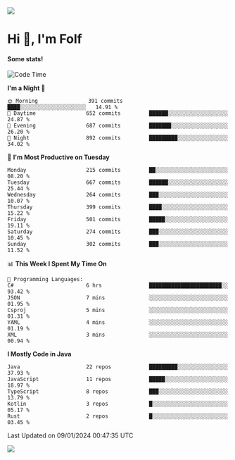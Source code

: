 <img src="https://komarev.com/ghpvc/?username=itsfolf"/>
<h1>Hi 👋, I'm Folf</h1>


#### Some stats!
<!--START_SECTION:waka-->
![Code Time](http://img.shields.io/badge/Code%20Time-2%2C089%20hrs%205%20mins-blue)

**I'm a Night 🦉** 

```text
🌞 Morning                391 commits         ████░░░░░░░░░░░░░░░░░░░░░   14.91 % 
🌆 Daytime                652 commits         ██████░░░░░░░░░░░░░░░░░░░   24.87 % 
🌃 Evening                687 commits         ███████░░░░░░░░░░░░░░░░░░   26.20 % 
🌙 Night                  892 commits         █████████░░░░░░░░░░░░░░░░   34.02 % 
```
📅 **I'm Most Productive on Tuesday** 

```text
Monday                   215 commits         ██░░░░░░░░░░░░░░░░░░░░░░░   08.20 % 
Tuesday                  667 commits         ██████░░░░░░░░░░░░░░░░░░░   25.44 % 
Wednesday                264 commits         ███░░░░░░░░░░░░░░░░░░░░░░   10.07 % 
Thursday                 399 commits         ████░░░░░░░░░░░░░░░░░░░░░   15.22 % 
Friday                   501 commits         █████░░░░░░░░░░░░░░░░░░░░   19.11 % 
Saturday                 274 commits         ███░░░░░░░░░░░░░░░░░░░░░░   10.45 % 
Sunday                   302 commits         ███░░░░░░░░░░░░░░░░░░░░░░   11.52 % 
```


📊 **This Week I Spent My Time On** 

```text
💬 Programming Languages: 
C#                       6 hrs               ███████████████████████░░   93.42 % 
JSON                     7 mins              ░░░░░░░░░░░░░░░░░░░░░░░░░   01.95 % 
Csproj                   5 mins              ░░░░░░░░░░░░░░░░░░░░░░░░░   01.31 % 
YAML                     4 mins              ░░░░░░░░░░░░░░░░░░░░░░░░░   01.19 % 
XML                      3 mins              ░░░░░░░░░░░░░░░░░░░░░░░░░   00.94 % 
```

**I Mostly Code in Java** 

```text
Java                     22 repos            █████████░░░░░░░░░░░░░░░░   37.93 % 
JavaScript               11 repos            █████░░░░░░░░░░░░░░░░░░░░   18.97 % 
TypeScript               8 repos             ███░░░░░░░░░░░░░░░░░░░░░░   13.79 % 
Kotlin                   3 repos             █░░░░░░░░░░░░░░░░░░░░░░░░   05.17 % 
Rust                     2 repos             █░░░░░░░░░░░░░░░░░░░░░░░░   03.45 % 
```




 Last Updated on 09/01/2024 00:47:35 UTC
<!--END_SECTION:waka-->
<a src="https://discord.com/users/1090088995976925305"><img src="https://lanyard-profile-readme.vercel.app/api/1090088995976925305"/></a></td> 
